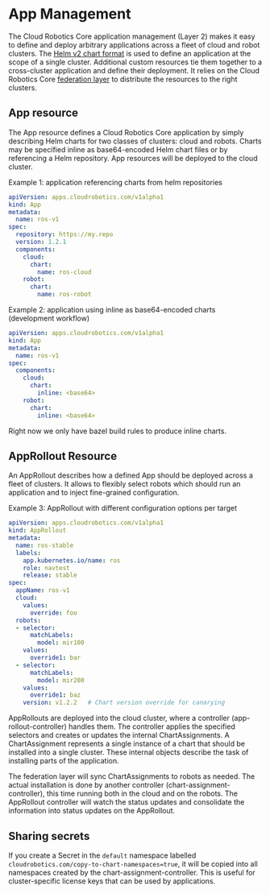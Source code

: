 # App Management

The Cloud Robotics Core application management (Layer 2) makes it easy to define and deploy
arbitrary applications across a fleet of cloud and robot clusters. The
[Helm v2 chart format](https://helm.sh/docs/developing_charts/) is used to define an application
at the scope of a single cluster. Additional custom resources tie them together to a
cross-cluster application and define their deployment. It relies on the Cloud Robotics Core
[federation layer](federation.md) to distribute the resources to the right clusters.

## App resource

The App resource defines a Cloud Robotics Core application by simply describing Helm charts for
two classes of clusters: cloud and robots. Charts may be specified inline as base64-encoded Helm
chart files or by referencing a Helm repository. App resources will be deployed to the cloud
cluster.

Example 1: application referencing charts from helm repositories

```yaml
apiVersion: apps.cloudrobotics.com/v1alpha1
kind: App
metadata:
  name: ros-v1
spec:
  repository: https://my.repo
  version: 1.2.1
  components:
    cloud:
      chart:
        name: ros-cloud
    robot:
      chart:
        name: ros-robot
```

Example 2: application using inline as base64-encoded charts (development workflow)

```yaml
apiVersion: apps.cloudrobotics.com/v1alpha1
kind: App
metadata:
  name: ros-v1
spec:
  components:
    cloud:
      chart:
        inline: <base64>
    robot:
      chart:
        inline: <base64>
```

Right now we only have bazel build rules to produce inline charts.

## AppRollout Resource

An AppRollout describes how a defined App should be deployed across a fleet of clusters. It allows
to flexibly select robots which should run an application and to inject fine-grained configuration.

Example 3: AppRollout with different configuration options per target

```yaml
apiVersion: apps.cloudrobotics.com/v1alpha1
kind: AppRollout
metadata:
  name: ros-stable
  labels:
    app.kubernetes.io/name: ros
    role: navtest
    release: stable
spec:
  appName: ros-v1
  cloud:
    values:
      override: foo
  robots:
  - selector:
      matchLabels:
        model: mir100
    values:
      override1: bar
  - selector:
      matchLabels:
        model: mir200
    values:
      override1: baz
    version: v1.2.2   # Chart version override for canarying
```

AppRollouts are deployed into the cloud cluster, where a controller (app-rollout-controller) handles them.
The controller applies the specified selectors and creates or updates the internal
ChartAssignments. A ChartAssignment represents a single instance of a chart that should be
installed into a single cluster. These internal objects describe the task of installing parts of
the application.

The federation layer will sync ChartAssignments to robots as needed. The actual
installation is done by another controller (chart-assignment-controller), this
time running both in the cloud and on the robots. The AppRollout controller will
watch the status updates and consolidate the information into status updates on
the AppRollout.

## Sharing secrets

If you create a Secret in the `default` namespace labelled
`cloudrobotics.com/copy-to-chart-namespaces=true`, it will be copied into all
namespaces created by the chart-assignment-controller. This is useful for
cluster-specific license keys that can be used by applications.
